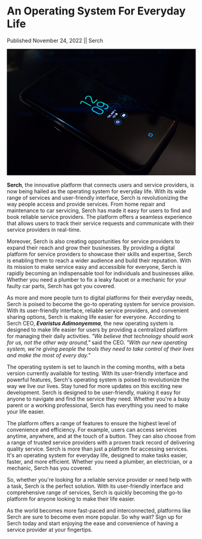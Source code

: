 # An Operating System For Everyday Life

Published November 24, 2022 || Serch

![Android, iOS platforms for Serch](../../../../assets/newsroom/operating-system.jpg)

**Serch**, the innovative platform that connects users and service providers, is now being hailed as the operating system for everyday life. With its wide range of services and user-friendly interface, Serch is revolutionizing the way people access and provide services. From home repair and maintenance to car servicing, Serch has made it easy for users to find and book reliable service providers. The platform offers a seamless experience that allows users to track their service requests and communicate with their service providers in real-time.

Moreover, Serch is also creating opportunities for service providers to expand their reach and grow their businesses. By providing a digital platform for service providers to showcase their skills and expertise, Serch is enabling them to reach a wider audience and build their reputation. With its mission to make service easy and accessible for everyone, Serch is rapidly becoming an indispensable tool for individuals and businesses alike. Whether you need a plumber to fix a leaky faucet or a mechanic for your faulty car parts, Serch has got you covered.

As more and more people turn to digital platforms for their everyday needs, Serch is poised to become the go-to operating system for service provision. With its user-friendly interface, reliable service providers, and convenient sharing options, Serch is making life easier for everyone. According to Serch CEO, ***Evaristus Adimonyemma***, the new operating system is designed to make life easier for users by providing a centralized platform for managing their daily activities. *"We believe that technology should work for us, not the other way around,"* said the CEO. *"With our new operating system, we're giving people the tools they need to take control of their lives and make the most of every day."*

The operating system is set to launch in the coming months, with a beta version currently available for testing. With its user-friendly interface and powerful features, Serch's operating system is poised to revolutionize the way we live our lives. Stay tuned for more updates on this exciting new development. Serch is designed to be user-friendly, making it easy for anyone to navigate and find the service they need. Whether you're a busy parent or a working professional, Serch has everything you need to make your life easier.

The platform offers a range of features to ensure the highest level of convenience and efficiency. For example, users can access services anytime, anywhere, and at the touch of a button. They can also choose from a range of trusted service providers with a proven track record of delivering quality service. Serch is more than just a platform for accessing services. It's an operating system for everyday life, designed to make tasks easier, faster, and more efficient. Whether you need a plumber, an electrician, or a mechanic, Serch has you covered.

So, whether you're looking for a reliable service provider or need help with a task, Serch is the perfect solution. With its user-friendly interface and comprehensive range of services, Serch is quickly becoming the go-to platform for anyone looking to make their life easier.

As the world becomes more fast-paced and interconnected, platforms like Serch are sure to become even more popular. So why wait? Sign up for Serch today and start enjoying the ease and convenience of having a service provider at your fingertips.
